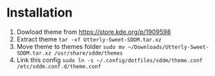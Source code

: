 # Installation

1. Dowload theme from https://store.kde.org/p/1909598
2. Extract theme `tar -xf Utterly-Sweet-SDDM.tar.xz`
3. Move theme to themes folder `sudo mv ~/Downloads/Utterly-Sweet-SDDM.tar.xz /usr/share/sddm/themes`
4. Link this config `sudo ln -s ~/.config/dotfiles/sddm/theme.conf /etc/sddm.conf.d/theme.conf`
